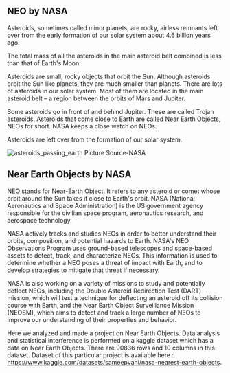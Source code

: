 ## NEO by NASA
Asteroids, sometimes called minor planets, are rocky, airless remnants left over from the early formation of our solar system about 4.6 billion years ago.

The total mass of all the asteroids in the main asteroid belt combined is less than that of Earth's Moon.

Asteroids are small, rocky objects that orbit the Sun. Although asteroids orbit the Sun like planets, they are much smaller than planets.
There are lots of asteroids in our solar system. Most of them are located in the main asteroid belt – a region between the orbits of Mars and Jupiter.

Some asteroids go in front of and behind Jupiter. These are called Trojan asteroids. Asteroids that come close to Earth are called Near Earth Objects, NEOs for short. NASA keeps a close watch on NEOs.

Asteroids are left over from the formation of our solar system.

![asteroids_passing_earth](https://user-images.githubusercontent.com/113631907/229134443-413e8c61-6eeb-4f7f-89a5-7492f4e668c7.jpg)
Picture Source-NASA

## Near Earth Objects by NASA
NEO stands for Near-Earth Object. It refers to any asteroid or comet whose orbit around the Sun takes it close to Earth's orbit. NASA (National Aeronautics and Space Administration) is the US government agency responsible for the civilian space program, aeronautics research, and aerospace technology.

NASA actively tracks and studies NEOs in order to better understand their orbits, composition, and potential hazards to Earth. NASA's NEO Observations Program uses ground-based telescopes and space-based assets to detect, track, and characterize NEOs. This information is used to determine whether a NEO poses a threat of impact with Earth, and to develop strategies to mitigate that threat if necessary.

NASA is also working on a variety of missions to study and potentially deflect NEOs, including the Double Asteroid Redirection Test (DART) mission, which will test a technique for deflecting an asteroid off its collision course with Earth, and the Near Earth Object Surveillance Mission (NEOSM), which aims to detect and track a large number of NEOs to improve our understanding of their properties and behavior.

Here we analyzed and made a project on Near Earth Objects. Data analysis and statistical interference is performed on a kaggle dataset which has a data on Near Earth Objects. There are 90836 rows and 10 columns in this dataset. Dataset of this particular project is available here : https://www.kaggle.com/datasets/sameepvani/nasa-nearest-earth-objects.

